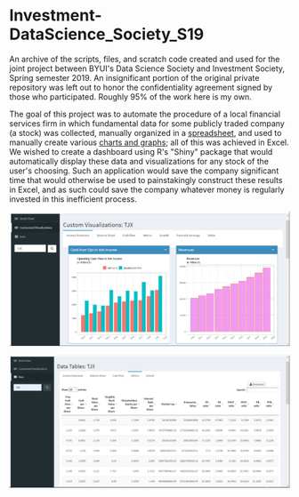 # Investment-DataScience_Society_S19
An archive of the scripts, files, and scratch code created and used for the joint project between BYUI's Data Science Society and Investment Society, Spring semester 2019. An insignificant portion of the original private repository was left out to honor the confidentiality agreement signed by those who participated. Roughly 95% of the work here is my own. 

The goal of this project was to automate the procedure of a local financial services firm in which fundamental data for some publicly traded company (a stock) was collected, manually organized in a [spreadsheet](images/excel_sheet.jpg), and used to manually create various [charts and graphs](images/excel_graphs.jpg); all of this was achieved in Excel. We wished to create a dashboard using R's "Shiny" package that would automatically display these data and visualizations for any stock of the user's choosing. Such an application would save the company significant time that would otherwise be used to painstakingly construct these results in Excel, and as such could save the company whatever money is regularly invested in this inefficient process.


![Dashboard screenshot: "Customized Visualizations"](images/dashboard_custom_visuals.PNG)


![Dashboard screenshot: "Data"](images/dashboard_data.PNG)
